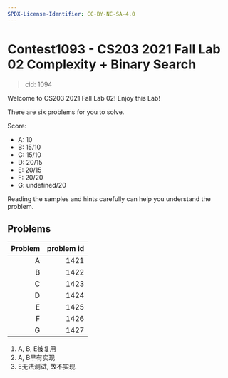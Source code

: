 ```yaml
---
SPDX-License-Identifier: CC-BY-NC-SA-4.0
---
```


# Contest1093 - CS203 2021 Fall Lab 02 Complexity + Binary Search

> cid: 1094

Welcome to  CS203 2021 Fall Lab 02! Enjoy this Lab!

There are six problems for you to solve.

Score:

+ A: 10
+ B: 15/10
+ C: 15/10
+ D: 20/15
+ E: 20/15
+ F: 20/20
+ G: undefined/20

Reading the samples and hints carefully can help you understand the problem.

## Problems

| Problem |problem id|
|---:|---:|
| A | 1421 |
| B | 1422 |
| C | 1423 |
| D | 1424 |
| E | 1425 |
| F | 1426 |
| G | 1427 |

1. A, B, E被复用
2. A, B早有实现
3. E无法测试, 故不实现
